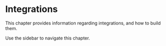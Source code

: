 # Integrations
This chapter provides information regarding integrations, and how to build them.

Use the sidebar to navigate this chapter.